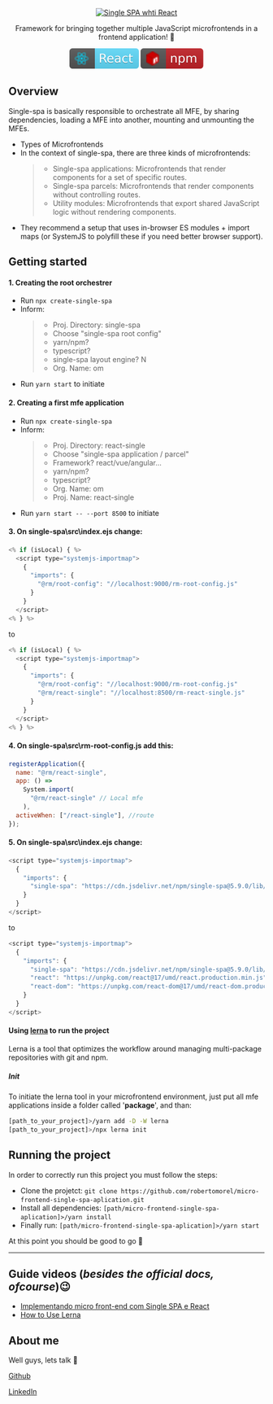 <p align="center">
  <a href="https://single-spa.js.org/docs/ecosystem-react/">
    <img src="https://i.morioh.com/54a1591e11.png" width="400" alt="Single SPA whti React" />
  </a>
</p>

<p align="center">Framework for bringing together multiple JavaScript microfrontends in a frontend application! 🚀</p>

<div align="center">

[![react](https://raw.githubusercontent.com/aleen42/badges/master/src/react.svg)](https://aleen42.github.io/badges/src/react.svg)
[![npm](https://raw.githubusercontent.com/aleen42/badges/master/src/npm.svg)](https://aleen42.github.io/badges/src/npm.svg)

</div>

## Overview

Single-spa is basically responsible to orchestrate all MFE, by sharing dependencies, loading a MFE into another, mounting and unmounting the MFEs.
- Types of Microfrontends
- In the context of single-spa, there are three kinds of microfrontends:
	> * Single-spa applications: Microfrontends that render components for a set of specific routes.
  > * Single-spa parcels: Microfrontends that render components without controlling routes.
  > * Utility modules: Microfrontends that export shared JavaScript logic without rendering components.
- They recommend a setup that uses in-browser ES modules + import maps (or SystemJS to polyfill these if you need better browser support).

## Getting started

#### 1. Creating the root orchestrer
- Run `npx create-single-spa`
- Inform:
  > * Proj. Directory: single-spa
  > * Choose "single-spa root config"
  > * yarn/npm?
  > * typescript? 
  > * single-spa layout engine? N
  > * Org. Name: om
- Run `yarn start` to initiate  

#### 2. Creating a first mfe application
- Run `npx create-single-spa`
- Inform:
  > * Proj. Directory: react-single
  > * Choose "single-spa application / parcel"
  > * Framework? react/vue/angular...
  > * yarn/npm?
  > * typescript? 
  > * Org. Name: om
  > * Proj. Name: react-single
- Run `yarn start -- --port 8500` to initiate 

#### 3. On __single-spa\src\index.ejs__ change:
```js
<% if (isLocal) { %>
  <script type="systemjs-importmap">
    {
      "imports": {
        "@rm/root-config": "//localhost:9000/rm-root-config.js"
      }
    }
  </script>
<% } %>
```
to
```js
<% if (isLocal) { %>
  <script type="systemjs-importmap">
    {
      "imports": {
        "@rm/root-config": "//localhost:9000/rm-root-config.js"
        "@rm/react-single": "//localhost:8500/rm-react-single.js"
      }
    }
  </script>
<% } %>
```

#### 4. On __single-spa\src\rm-root-config.js__ add this:
```js
registerApplication({
  name: "@rm/react-single",
  app: () =>
    System.import(
      "@rm/react-single" // Local mfe
    ),
  activeWhen: ["/react-single"], //route
});  
```

#### 5. On __single-spa\src\index.ejs__ change:
```js
<script type="systemjs-importmap">
  {
    "imports": {
      "single-spa": "https://cdn.jsdelivr.net/npm/single-spa@5.9.0/lib/system/single-spa.min.js"
    }
  }
</script>
```
to
```js
<script type="systemjs-importmap">
  {
    "imports": {
      "single-spa": "https://cdn.jsdelivr.net/npm/single-spa@5.9.0/lib/system/single-spa.min.js"
      "react": "https://unpkg.com/react@17/umd/react.production.min.js",
      "react-dom": "https://unpkg.com/react-dom@17/umd/react-dom.production.min.js"
    }
  }
</script>
```

#### Using [lerna](https://lerna.js.org/) to run the project

Lerna is a tool that optimizes the workflow around managing multi-package repositories with git and npm.

##### Init
To initiate the lerna tool in your microfrontend environment, just put all mfe applications inside a folder called '__package__', and than:
```sh
[path_to_your_project]>/yarn add -D -W lerna
[path_to_your_project]>/npx lerna init
```

## Running the project

In order to correctly run this project you must follow the steps:

- Clone the projetct: `git clone https://github.com/robertomorel/micro-frontend-single-spa-aplication.git`
- Install all dependencies: `[path/micro-frontend-single-spa-aplication]>/yarn install`
- Finally run: `[path/micro-frontend-single-spa-aplication]>/yarn start`

At this point you should be good to go 🚀

<hr>

## Guide videos (_besides the official docs, ofcourse_)😉

- [Implementando micro front-end com Single SPA e React](https://www.youtube.com/watch?v=68LaXOWwxZI)
- [How to Use Lerna](https://www.youtube.com/watch?v=p6qoJ4apCjA) 

## About me

Well guys, lets talk 🤗

[Github](https://github.com/robertomorel)

[LinkedIn](https://www.linkedin.com/in/roberto-morel-6b9065193/)

